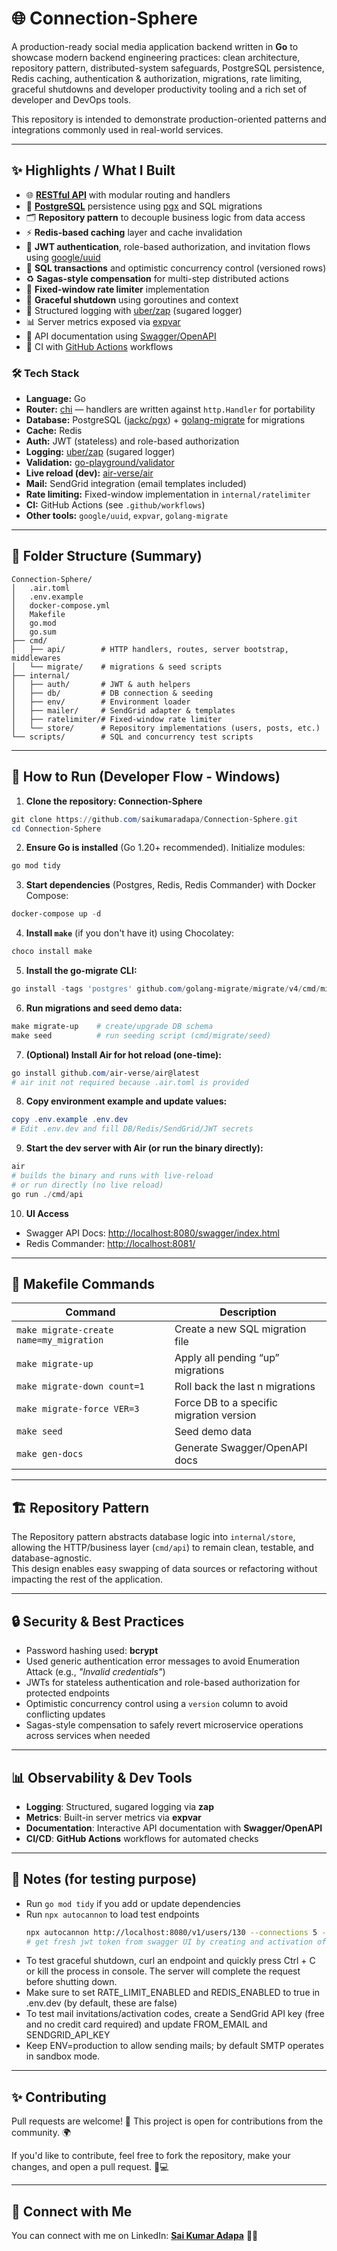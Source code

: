 # 🌐 Connection-Sphere

A production-ready social media application backend written in **Go** to showcase modern backend engineering practices: clean architecture, repository pattern, distributed-system safeguards, PostgreSQL persistence, Redis caching, authentication & authorization, migrations, rate limiting, graceful shutdowns and developer productivity tooling and a rich set of developer and DevOps tools.

This repository is intended to demonstrate production-oriented patterns and integrations commonly used in real-world services.

---
## ✨ Highlights / What I Built
- 🌐 **[RESTful API](https://restfulapi.net/)** with modular routing and handlers
- 🐘 **[PostgreSQL](https://www.postgresql.org/)** persistence using [pgx](https://github.com/jackc/pgx) and SQL migrations
- 🗂 **Repository pattern** to decouple business logic from data access
- ⚡ **Redis-based caching** layer and cache invalidation
- 🔑 **JWT authentication**, role-based authorization, and invitation flows using [google/uuid](https://github.com/google/uuid)
- 💾 **SQL transactions** and optimistic concurrency control (versioned rows)
- ♻️ **Sagas-style compensation** for multi-step distributed actions
- 🚦 **Fixed-window rate limiter** implementation
- 🛑 **Graceful shutdown** using goroutines and context
- 📝 Structured logging with [uber/zap](https://github.com/uber-go/zap) (sugared logger)
- 📊 Server metrics exposed via [expvar](https://pkg.go.dev/expvar)
- 📜 API documentation using [Swagger/OpenAPI](https://swagger.io/)
- 🤖 CI with [GitHub Actions](https://github.com/features/actions) workflows

### 🛠 Tech Stack
- **Language:** Go
- **Router:** [chi](https://github.com/go-chi/chi) — handlers are written against `http.Handler` for portability
- **Database:** PostgreSQL ([jackc/pgx](https://github.com/jackc/pgx)) + [golang-migrate](https://github.com/golang-migrate/migrate) for migrations
- **Cache:** Redis
- **Auth:** JWT (stateless) and role-based authorization
- **Logging:** [uber/zap](https://github.com/uber-go/zap) (sugared logger)
- **Validation:** [go-playground/validator](https://github.com/go-playground/validator)
- **Live reload (dev):** [air-verse/air](https://github.com/air-verse/air)
- **Mail:** SendGrid integration (email templates included)
- **Rate limiting:** Fixed-window implementation in `internal/ratelimiter`
- **CI:** GitHub Actions (see `.github/workflows`)
- **Other tools:** `google/uuid`, `expvar`, `golang-migrate`

---
## 📂 Folder Structure (Summary)
```
Connection-Sphere/
│   .air.toml
│   .env.example
│   docker-compose.yml
│   Makefile
│   go.mod
│   go.sum
├── cmd/
│   ├── api/        # HTTP handlers, routes, server bootstrap, middlewares
│   └── migrate/    # migrations & seed scripts
├── internal/
│   ├── auth/       # JWT & auth helpers
│   ├── db/         # DB connection & seeding
│   ├── env/        # Environment loader
│   ├── mailer/     # SendGrid adapter & templates
│   ├── ratelimiter/# Fixed-window rate limiter
│   └── store/      # Repository implementations (users, posts, etc.)
└── scripts/        # SQL and concurrency test scripts
```

---
## 🏃 How to Run (Developer Flow - Windows)

1. **Clone the repository: Connection-Sphere**
```powershell
git clone https://github.com/saikumaradapa/Connection-Sphere.git
cd Connection-Sphere
```

2. **Ensure Go is installed** (Go 1.20+ recommended). Initialize modules:
```powershell
go mod tidy
```

3. **Start dependencies** (Postgres, Redis, Redis Commander) with Docker Compose:
```powershell
docker-compose up -d
```

4. **Install `make`** (if you don't have it) using Chocolatey:
```powershell
choco install make
```

5. **Install the go-migrate CLI:**
```powershell
go install -tags 'postgres' github.com/golang-migrate/migrate/v4/cmd/migrate@latest
```

6. **Run migrations and seed demo data:**
```powershell
make migrate-up    # create/upgrade DB schema
make seed          # run seeding script (cmd/migrate/seed)
```

7. **(Optional) Install Air for hot reload (one-time):**
```powershell
go install github.com/air-verse/air@latest
# air init not required because .air.toml is provided
```

8. **Copy environment example and update values:**
```powershell
copy .env.example .env.dev
# Edit .env.dev and fill DB/Redis/SendGrid/JWT secrets
```

9. **Start the dev server with Air (or run the binary directly):**
```powershell
air            
# builds the binary and runs with live-reload
# or run directly (no live reload)
go run ./cmd/api
```

10. **UI Access**
- Swagger API Docs: [http://localhost:8080/swagger/index.html](http://localhost:8080/swagger/index.html)
- Redis Commander: [http://localhost:8081/](http://localhost:8081/)

---
## 🧩 Makefile Commands
| Command | Description |
|--------|------------|
| `make migrate-create name=my_migration` | Create a new SQL migration file |
| `make migrate-up` | Apply all pending “up” migrations |
| `make migrate-down count=1` | Roll back the last n migrations |
| `make migrate-force VER=3` | Force DB to a specific migration version |
| `make seed` | Seed demo data |
| `make gen-docs` | Generate Swagger/OpenAPI docs |

---
## 🏗 Repository Pattern
The Repository pattern abstracts database logic into `internal/store`, allowing the HTTP/business layer (`cmd/api`) to remain clean, testable, and database-agnostic.  
This design enables easy swapping of data sources or refactoring without impacting the rest of the application.

---
## 🔒 Security & Best Practices
- Password hashing used: **bcrypt**
- Used generic authentication error messages to avoid Enumeration Attack (e.g., *"Invalid credentials"*)
- JWTs for stateless authentication and role-based authorization for protected endpoints
- Optimistic concurrency control using a `version` column to avoid conflicting updates
- Sagas-style compensation to safely revert microservice operations across services when needed

---
## 📊 Observability & Dev Tools
- **Logging**: Structured, sugared logging via **zap**
- **Metrics**: Built-in server metrics via **expvar**
- **Documentation**: Interactive API documentation with **Swagger/OpenAPI**
- **CI/CD**: **GitHub Actions** workflows for automated checks

---
## 📝 Notes (for testing purpose)
- Run `go mod tidy` if you add or update dependencies
- Run `npx autocannon` to load test endpoints  
  ```bash
  npx autocannon http://localhost:8080/v1/users/130 --connections 5 --duration 2 --headers "Authorization: Bearer <token>" --renderStatusCodes
  # get fresh jwt token from swagger UI by creating and activation of user
  ```
- To test graceful shutdown, curl an endpoint and quickly press Ctrl + C or kill the process in console. The server will complete the request before shutting down.
- Make sure to set RATE_LIMIT_ENABLED and REDIS_ENABLED to true in .env.dev (by default, these are false)
- To test mail invitations/activation codes, create a SendGrid API key (free and no credit card required) and update FROM_EMAIL and SENDGRID_API_KEY
- Keep ENV=production to allow sending mails; by default SMTP operates in sandbox mode.

---
## ✨ Contributing

Pull requests are welcome! 🙌 This project is open for contributions from the community. 🌍

If you'd like to contribute, feel free to fork the repository, make your changes, and open a pull request. 🔄💻

---

## 🤝 Connect with Me

You can connect with me on LinkedIn: **[Sai Kumar Adapa](https://www.linkedin.com/in/sai-kumar-adapa-5a16b2228/)** 🔗😊